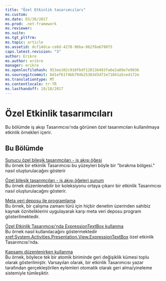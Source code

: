 ```yaml
---
title: "Özel Etkinlik tasarımcıları"
ms.custom: 
ms.date: 03/30/2017
ms.prod: .net-framework
ms.reviewer: 
ms.suite: 
ms.tgt_pltfrm: 
ms.topic: article
ms.assetid: dcf14dca-ce6d-4278-96ba-062f0a679075
caps.latest.revision: "3"
author: Erikre
ms.author: erikre
manager: erikre
ms.openlocfilehash: 953ee102c910fbdf120136493fa6e2a89e7e9936
ms.sourcegitcommit: bd1ef61f4bb794b25383d3d72e71041a5ced172e
ms.translationtype: MT
ms.contentlocale: tr-TR
ms.lasthandoff: 10/18/2017
---
```

# <a name="custom-activity-designers"></a>Özel Etkinlik tasarımcıları
Bu bölümde iş akışı Tasarımcısı'nda görünen özel tasarımcıları kullanılmaya etkinlik örnekleri içerir.  
  
## <a name="in-this-section"></a>Bu Bölümde  
 [Sunucu özel bileşik tasarımcıları - iş akışı öğesi](../../../../docs/framework/windows-workflow-foundation/samples/custom-composite-designers-workflow-item-presenter.md)  
 Bu örnek bir etkinlik Tasarımcısı bu yüzeyleri böyle bir "bırakma bölgesi." nasıl oluşturulacağını gösterir  
  
 [Özel bileşik tasarımcıları - iş akışı öğeleri sunum](../../../../docs/framework/windows-workflow-foundation/samples/custom-composite-designers-workflow-items-presenter.md)  
 Bu örnek düzenlenebilir bir koleksiyonu ortaya çıkarır bir etkinlik Tasarımcısı nasıl oluşturulacağını gösterir.  
  
 [Meta veri deposu ile programlama](../../../../docs/framework/windows-workflow-foundation/samples/metadata-store-programmability.md)  
 Bu örnek, bir çalışma zamanı türü için hiçbir denetim üzerinden sahibiz kaynak özniteliklerini uygulayarak karşı meta veri deposu program gösterilmektedir.  
  
 [Özel Etkinlik Tasarımcısı'nda ExpressionTextBox kullanma](../../../../docs/framework/windows-workflow-foundation/samples/using-the-expressiontextbox-in-a-custom-activity-designer.md)  
 Bu örnek nasıl kullanılacağını göstermektedir <xref:System.Activities.Presentation.View.ExpressionTextBox> özel etkinlik Tasarımcısı'nda.  
  
 [Kapsamı düzenlenirken kullanma](../../../../docs/framework/windows-workflow-foundation/samples/using-editing-scope.md)  
 Bu örnek, böylece tek bir atomik biriminde geri değişiklik kümesi toplu olarak gösterilmiştir. Varsayılan olarak, bir etkinlik Tasarımcısı yazar tarafından gerçekleştirilen eylemleri otomatik olarak geri alma/yineleme sistemiyle tümleşiktir.
